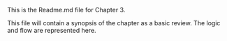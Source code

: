 This is the Readme.md file for Chapter 3. 

This file will contain a synopsis of the chapter as a basic review. The logic and flow are represented here. 